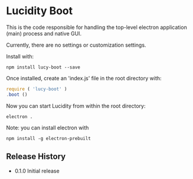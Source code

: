 # Lucidity Boot

This is the code responsible for handling the top-level electron application
(main) process and native GUI.

Currently, there are no settings or customization settings.

Install with:

  ```Shell
  npm install lucy-boot --save
  ```

Once installed, create an 'index.js' file in the root directory with:

  ```Javascript
  require ( 'lucy-boot' )
  .boot ()
  ```

Now you can start Lucidity from within the root directory:

  ```Shell
  electron .
  ```

Note: you can install electron with

  ```Shell
  npm install -g electron-prebuilt
  ```

## Release History

* 0.1.0 Initial release
